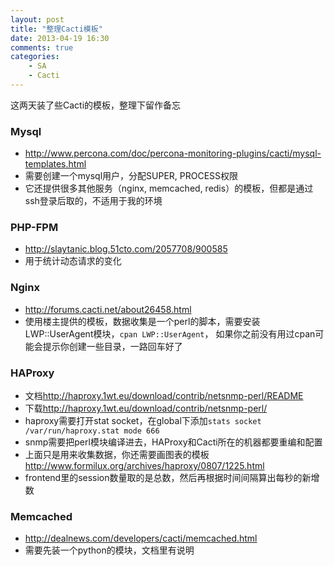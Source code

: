 ```yaml
---
layout: post
title: "整理Cacti模板"
date: 2013-04-19 16:30
comments: true
categories: 
    - SA
    - Cacti
---
```


这两天装了些Cacti的模板，整理下留作备忘

### Mysql

- <http://www.percona.com/doc/percona-monitoring-plugins/cacti/mysql-templates.html>
- 需要创建一个mysql用户，分配SUPER, PROCESS权限
- 它还提供很多其他服务（nginx, memcached, redis）的模板，但都是通过ssh登录后取的，不适用于我的环境

<!--more-->

### PHP-FPM

- <http://slaytanic.blog.51cto.com/2057708/900585>
- 用于统计动态请求的变化

### Nginx

- <http://forums.cacti.net/about26458.html>
- 使用楼主提供的模板，数据收集是一个perl的脚本，需要安装LWP::UserAgent模块，`cpan LWP::UserAgent`， 如果你之前没有用过cpan可能会提示你创建一些目录，一路回车好了

### HAProxy

- 文档<http://haproxy.1wt.eu/download/contrib/netsnmp-perl/README>
- 下载<http://haproxy.1wt.eu/download/contrib/netsnmp-perl/>
- haproxy需要打开stat socket，在global下添加`stats socket /var/run/haproxy.stat mode 666`
- snmp需要把perl模块编译进去，HAProxy和Cacti所在的机器都要重编和配置
- 上面只是用来收集数据，你还需要画图表的模板<http://www.formilux.org/archives/haproxy/0807/1225.html>
- frontend里的session数量取的是总数，然后再根据时间间隔算出每秒的新增数

### Memcached

- <http://dealnews.com/developers/cacti/memcached.html>
- 需要先装一个python的模块，文档里有说明
